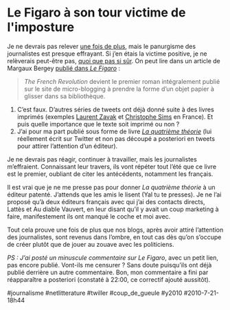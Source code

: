 # Le Figaro à son tour victime de l'imposture

Je ne devrais pas relever [une fois de plus](quand-imposture-paye.md), mais le panurgisme des journalistes est presque effrayant. Si j’en étais la victime positive, je ne relèverais peut-être pas, [quoi que pas si sûr](../1/etat-spolie-les-blogueurs-le-remake.md). On peut lire dans un article de Margaux Bergey [publié dans *Le Figaro*](http://www.lefigaro.fr/sciences-technologies/2010/07/21/01030-20100721ARTFIG00351-de-nouvelles-experiences-litteraires-sur-support-digital.php) :

> *The French Revolution* devient le premier roman intégralement publié sur le site de micro-blogging à prendre la forme d’un objet papier à glisser dans sa bibliothèque.

1. C’est faux. D’autres séries de tweets ont déjà donné suite à des livres imprimés (exemples [Laurent Zavak](http://laurentzavack.blogspot.com/) et [Christophe Sims](../../2009/8/the-dumb-writers-on-twitter.md) en France). Et puis quelle importance que le texte soit imprimé ou non ?
2. J’ai pour ma part publié sous forme de livre *[La quatrième théorie](../../page/la-quatrieme-theorie)* (lui réellement écrit sur Twitter et non pas découpé a posteriori en tweets pour attirer l’attention d’un éditeur).

Je ne devrais pas réagir, continuer à travailler, mais les journalistes m’effraient. Connaissant leur travers, ils vont répéter tout l’été que ce livre est le premier, oubliant de citer les antécédents, notamment les français.

Il est vrai que je ne me presse pas pour donner *La quatrième théorie* à un éditeur patenté. J’attends que les amis le lisent (Yal tu te presses). Je ne l’ai proposé qu’à deux éditeurs français avec qui j’ai des contacts directs, Lattès et Au diable Vauvert, en leur disant qu’il y avait un coup marketing à faire, manifestement ils ont manqué le coche et moi avec.

Tout cela prouve une fois de plus que nos blogs, après avoir attiré l’attention des journalistes, sont revenus dans l’ombre, en tout cas dès qu’on s’occupe de créer plutôt que de jouer au zouave avec les politiciens.

*PS : J’ai posté un minuscule commentaire sur* *Le Figaro*, avec un petit lien, pas encore publié. Vont-ils me censurer ? Sans doute puisqu’ils ont déjà publié derrière un autre commentaire. Bon, mon commentaire a fini par réapparaître a posteriori (constaté à 22:00, ce correctif ajouté aussitôt).

#journalisme #netlitterature #twiller #coup_de_gueule #y2010 #2010-7-21-18h44
